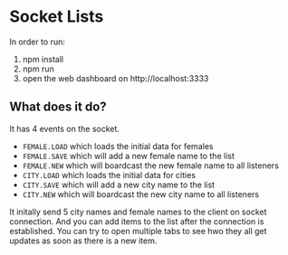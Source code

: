 # Socket Lists

In order to run:

1. npm install
2. npm run
3. open the web dashboard on http://localhost:3333

## What does it do?
It has 4 events on the socket.

* `FEMALE.LOAD` which loads the initial data for females
* `FEMALE.SAVE` which will add a new female name to the list
* `FEMALE.NEW` which will boardcast the new female name to all listeners
* `CITY.LOAD` which loads the initial data for cities
* `CITY.SAVE` which will add a new city name to the list
* `CITY.NEW` which will boardcast the new city name to all listeners

It initally send 5 city names and female names to the client on socket connection. And you can add items to the list after the connection is established. You can try to open multiple tabs to see hwo they all get updates as soon as there is a new item.
